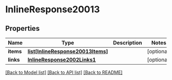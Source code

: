 # InlineResponse20013

## Properties
Name | Type | Description | Notes
------------ | ------------- | ------------- | -------------
**items** | [**list[InlineResponse20013Items]**](InlineResponse20013Items.md) |  | [optional] 
**links** | [**InlineResponse2002Links1**](InlineResponse2002Links1.md) |  | [optional] 

[[Back to Model list]](../README.md#documentation-for-models) [[Back to API list]](../README.md#documentation-for-api-endpoints) [[Back to README]](../README.md)


